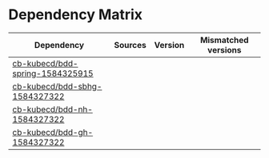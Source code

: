 # Dependency Matrix

Dependency | Sources | Version | Mismatched versions
---------- | ------- | ------- | -------------------
[cb-kubecd/bdd-spring-1584325915](https://github.com/cb-kubecd/bdd-spring-1584325915.git) |  | []() | 
[cb-kubecd/bdd-sbhg-1584327322](https://github.com/cb-kubecd/bdd-sbhg-1584327322.git) |  | []() | 
[cb-kubecd/bdd-nh-1584327322](https://github.com/cb-kubecd/bdd-nh-1584327322.git) |  | []() | 
[cb-kubecd/bdd-gh-1584327322](https://github.com/cb-kubecd/bdd-gh-1584327322.git) |  | []() | 
